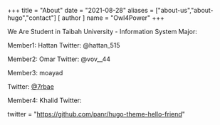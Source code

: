 +++
title = "About"
date = "2021-08-28"
aliases = ["about-us","about-hugo","contact"]
[ author ]
  name = "Owl4Power"
+++

We Are Student in Taibah University - Information System Major:

Member1: Hattan
Twitter: @hattan_515

Member2: Omar
Twitter: @vov__44 

Member3: moayad

Twitter: <a href="https://twitter.com/7rbae">@7rbae</a>

Member4: Khalid
Twitter: 

twitter = "https://github.com/panr/hugo-theme-hello-friend"

